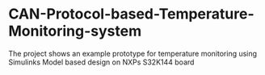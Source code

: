 # CAN-Protocol-based-Temperature-Monitoring-system
The project shows an example prototype for temperature monitoring using Simulinks Model based design on NXPs S32K144 board
